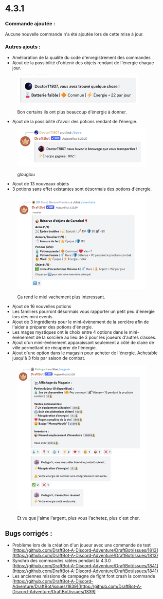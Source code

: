 # 4.3.1

### Commande ajoutée :

Aucune nouvelle commande n'a été ajoutée lors de cette mise à jour.

### Autres ajouts :

* Amélioration de la qualité du code d'enregistrement des commandes
* Ajout de la possibilité d'obtenir des objets rendant de l'énergie chaque jour.

<figure><img src="../.gitbook/assets/image (1) (1) (1) (2) (1) (1) (1).png" alt=""><figcaption><p>Bon certains ils ont plus beaucoup d'énergie à donner.</p></figcaption></figure>

* Ajout de la possibilité d'avoir des potions rendant de l'énergie.

<figure><img src="../.gitbook/assets/image (3) (3).png" alt=""><figcaption><p>glouglou</p></figcaption></figure>

* Ajout de 13 nouveaux objets
* 3 potions sans effet existantes sont désormais des potions d'énergie.

<figure><img src="../.gitbook/assets/image (2) (2).png" alt=""><figcaption><p>Ça rend le miel vachement plus interessant.</p></figcaption></figure>

* Ajout de 16 nouvelles potions
* Les familiers pourront désormais vous rapporter un petit peu d'énergie lors des mini events.
* Ajout de 3 ingrédients pour le mini-évènement de la sorcière afin de l'aider à préparer des potions d'énergie.
* Les mages mystiques ont le choix entre 4 options dans le mini-évènement de la sorcière au lieu de 3 pour les joueurs d'autres classes.
* Ajout d'un mini-évènement apparaissant seulement à côté de claire de ville permettant de récupérer de l'énergie.
* Ajout d'une option dans le magasin pour acheter de l'énergie. Achetable jusqu'à 3 fois par saison de combat.

<figure><img src="../.gitbook/assets/image (3) (4).png" alt=""><figcaption><p>Et vu que j'aime l'argent, plus vous l'achetez, plus c'est cher.</p></figcaption></figure>

## Bugs corrigés :

* Problème lors de la création d'un joueur avec une commande de test [https://github.com/DraftBot-A-Discord-Adventure/DraftBot/issues/1813](https://github.com/DraftBot-A-Discord-Adventure/DraftBot/issues/1813)
* Synchro des commandes ratées pendant la 4.3.0 [https://github.com/DraftBot-A-Discord-Adventure/DraftBot/issues/1841](https://github.com/DraftBot-A-Discord-Adventure/DraftBot/issues/1841)
* Les anciennes missions de campagne de fight font crash la commande [https://github.com/DraftBot-A-Discord-Adventure/DraftBot/issues/1839](https://github.com/DraftBot-A-Discord-Adventure/DraftBot/issues/1839)
